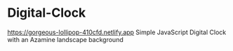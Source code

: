#  Digital-Clock
https://gorgeous-lollipop-410cfd.netlify.app
Simple JavaScript Digital Clock with an Azamine landscape background
